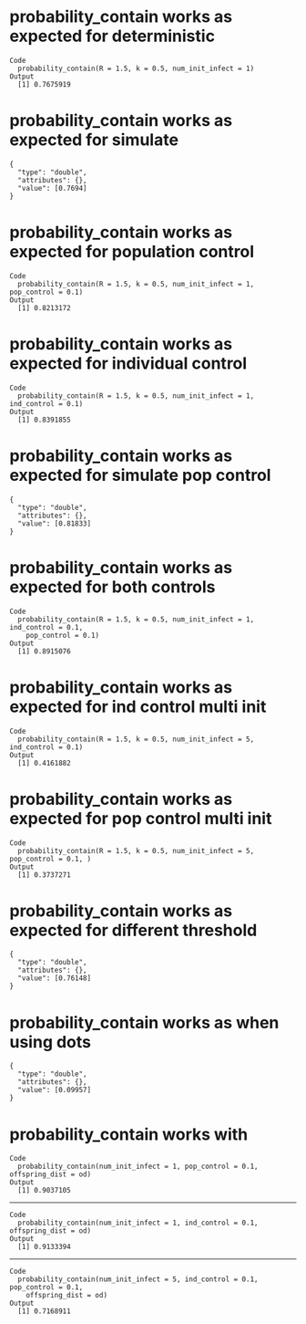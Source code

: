# probability_contain works as expected for deterministic

    Code
      probability_contain(R = 1.5, k = 0.5, num_init_infect = 1)
    Output
      [1] 0.7675919

# probability_contain works as expected for simulate

    {
      "type": "double",
      "attributes": {},
      "value": [0.7694]
    }

# probability_contain works as expected for population control

    Code
      probability_contain(R = 1.5, k = 0.5, num_init_infect = 1, pop_control = 0.1)
    Output
      [1] 0.8213172

# probability_contain works as expected for individual control

    Code
      probability_contain(R = 1.5, k = 0.5, num_init_infect = 1, ind_control = 0.1)
    Output
      [1] 0.8391855

# probability_contain works as expected for simulate pop control

    {
      "type": "double",
      "attributes": {},
      "value": [0.81833]
    }

# probability_contain works as expected for both controls

    Code
      probability_contain(R = 1.5, k = 0.5, num_init_infect = 1, ind_control = 0.1,
        pop_control = 0.1)
    Output
      [1] 0.8915076

# probability_contain works as expected for ind control multi init

    Code
      probability_contain(R = 1.5, k = 0.5, num_init_infect = 5, ind_control = 0.1)
    Output
      [1] 0.4161882

# probability_contain works as expected for pop control multi init

    Code
      probability_contain(R = 1.5, k = 0.5, num_init_infect = 5, pop_control = 0.1, )
    Output
      [1] 0.3737271

# probability_contain works as expected for different threshold

    {
      "type": "double",
      "attributes": {},
      "value": [0.76148]
    }

# probability_contain works as when using dots

    {
      "type": "double",
      "attributes": {},
      "value": [0.09957]
    }

# probability_contain works with <epiparameter>

    Code
      probability_contain(num_init_infect = 1, pop_control = 0.1, offspring_dist = od)
    Output
      [1] 0.9037105

---

    Code
      probability_contain(num_init_infect = 1, ind_control = 0.1, offspring_dist = od)
    Output
      [1] 0.9133394

---

    Code
      probability_contain(num_init_infect = 5, ind_control = 0.1, pop_control = 0.1,
        offspring_dist = od)
    Output
      [1] 0.7168911

